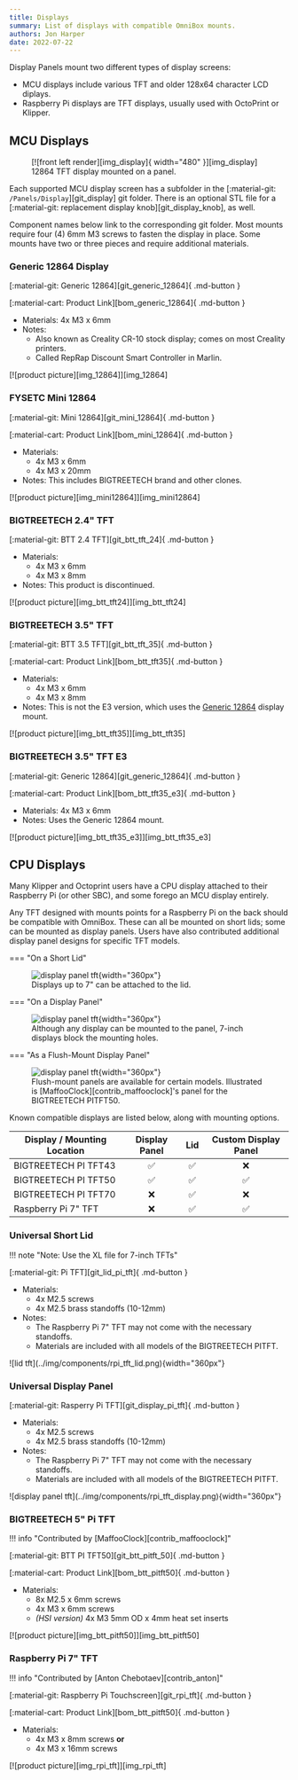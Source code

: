 ```yaml
---
title: Displays
summary: List of displays with compatible OmniBox mounts.
authors: Jon Harper
date: 2022-07-22
---
```


Display Panels mount two different types of display screens:

- MCU displays include various TFT and older 128x64 character LCD diplays.
- Raspberry Pi displays are TFT displays, usually used with OctoPrint or Klipper.

## MCU Displays

<figure markdown>
  [![front left render][img_display]{ width="480" }][img_display]
  <figcaption>12864 TFT display mounted on a panel.</figcaption>
</figure>

Each supported MCU display screen has a subfolder in the [:material-git: `/Panels/Display`][git_display] git folder. There is an optional STL file for a [:material-git: replacement display knob][git_display_knob], as well.

Component names below link to the corresponding git folder. Most mounts require four (4) 6mm M3 screws to fasten the display in place. Some mounts have two or three pieces and require additional materials.

<!-- Template 
<div markdown class="jh-grid-container jh-grid-2">
<div markdown class="jh-grid-para">
[:material-git: Files][git_]{ .md-button }

[:material-cart: Product Link][bom_]{ .md-button }

- Materials:
- Notes:
</div>
<div markdown class="jh-grid-img">
[![product picture][img_]][img_]
</div>
</div>
-->

 
### Generic 12864 Display

<div markdown class="jh-grid-container jh-grid-2">
<div markdown class="jh-grid-para">
[:material-git: Generic 12864][git_generic_12864]{ .md-button }

[:material-cart: Product Link][bom_generic_12864]{ .md-button }

- Materials: 4x M3 x 6mm
- Notes: 
    - Also known as Creality CR-10 stock display; comes on most Creality printers.
    - Called RepRap Discount Smart Controller in Marlin.
</div>
<div markdown class="jh-grid-img">
[![product picture][img_12864]][img_12864]
</div>
</div>

### FYSETC Mini 12864

<div markdown class="jh-grid-container jh-grid-2">
<div markdown class="jh-grid-para">
[:material-git: Mini 12864][git_mini_12864]{ .md-button }

[:material-cart: Product Link][bom_mini_12864]{ .md-button }

- Materials: 
    - 4x M3 x 6mm
    - 4x M3 x 20mm
- Notes: This includes BIGTREETECH brand and other clones.
</div>
<div markdown class="jh-grid-img">
[![product picture][img_mini12864]][img_mini12864]
</div>
</div>

### BIGTREETECH 2.4" TFT

<div markdown class="jh-grid-container jh-grid-2">
<div markdown class="jh-grid-para">
[:material-git: BTT 2.4 TFT][git_btt_tft_24]{ .md-button }

- Materials: 
    - 4x M3 x 6mm
    - 4x M3 x 8mm
- Notes: This product is discontinued.
</div>
<div markdown class="jh-grid-img">
[![product picture][img_btt_tft24]][img_btt_tft24]
</div>
</div>

### BIGTREETECH 3.5" TFT

<div markdown class="jh-grid-container jh-grid-2">
<div markdown class="jh-grid-para">
[:material-git: BTT 3.5 TFT][git_btt_tft_35]{ .md-button }

[:material-cart: Product Link][bom_btt_tft35]{ .md-button }

- Materials: 
    - 4x M3 x 6mm
    - 4x M3 x 8mm
- Notes: This is not the E3 version, which uses the [Generic 12864](#generic-12864-display) display mount. 
</div>
<div markdown class="jh-grid-img">
[![product picture][img_btt_tft35]][img_btt_tft35]
</div>
</div>

### BIGTREETECH 3.5" TFT E3

<div markdown class="jh-grid-container jh-grid-2">
<div markdown class="jh-grid-para">
[:material-git: Generic 12864][git_generic_12864]{ .md-button }

[:material-cart: Product Link][bom_btt_tft35_e3]{ .md-button }

- Materials: 4x M3 x 6mm
- Notes: Uses the Generic 12864 mount.

</div>
<div markdown class="jh-grid-img">
[![product picture][img_btt_tft35_e3]][img_btt_tft35_e3]
</div>
</div>

## CPU Displays

Many Klipper and Octoprint users have a CPU display attached to their Raspberry Pi (or other SBC), and some forego an MCU display entirely.

Any TFT designed with mounts points for a Raspberry Pi on the back should be compatible with OmniBox. These can all be mounted on short lids; some can be mounted as display panels. Users have also contributed additional display panel designs for specific TFT models.

=== "On a Short Lid"
    <figure markdown>
    ![display panel tft](../img/components/rpi_tft_lid.png){width="360px"}
    <figcaption markdown>Displays up to 7" can be attached to the lid.</figcaption>
    </figure>
=== "On a Display Panel"
    <figure markdown>
    ![display panel tft](../img/components/rpi_tft_display.png){width="360px"}
    <figcaption markdown>Although any display can be mounted to the panel, 7-inch displays block the mounting holes.</figcaption>
    </figure>
=== "As a Flush-Mount Display Panel"
    <figure markdown>
    ![display panel tft](../img/components/rpi_tft_display_flush.png){width="360px"}
    <figcaption markdown>Flush-mount panels are available for certain models. Illustrated is [MaffooClock][contrib_maffooclock]'s panel for the BIGTREETECH PITFT50.</figcaption>
    </figure>

Known compatible displays are listed below, along with mounting options.

| Display / Mounting Location | Display Panel      | Lid                | Custom Display Panel |
|-----------------------------|:------------------:|:------------------:|:--------------------:|
| BIGTREETECH PI TFT43        | :white_check_mark: | :white_check_mark: | :x:                  |
| BIGTREETECH PI TFT50        | :white_check_mark: | :white_check_mark: | :white_check_mark:   |
| BIGTREETECH PI TFT70        | :x:                | :white_check_mark: | :x:                  |
| Raspberry Pi 7" TFT         | :x:                | :white_check_mark: | :white_check_mark:   |

### Universal Short Lid

<div markdown class="jh-grid-container jh-grid-2">
<div markdown class="jh-grid-para">

!!! note "Note: Use the XL file for 7-inch TFTs"

[:material-git: Pi TFT][git_lid_pi_tft]{ .md-button }

- Materials:
    - 4x M2.5 screws
    - 4x M2.5 brass standoffs (10-12mm)
- Notes:
    - The Raspberry Pi 7" TFT may not come with the necessary standoffs.
    - Materials are included with all models of the BIGTREETECH PITFT.
</div>
<div markdown class="jh-grid-img">
![lid tft](../img/components/rpi_tft_lid.png){width="360px"}
</div>
</div>

### Universal Display Panel

<div markdown class="jh-grid-container jh-grid-2">
<div markdown class="jh-grid-para">
[:material-git: Rasperry Pi TFT][git_display_pi_tft]{ .md-button }

- Materials:
    - 4x M2.5 screws
    - 4x M2.5 brass standoffs (10-12mm)
- Notes:
    - The Raspberry Pi 7" TFT may not come with the necessary standoffs.
    - Materials are included with all models of the BIGTREETECH PITFT.

</div>
<div markdown class="jh-grid-img">
![display panel tft](../img/components/rpi_tft_display.png){width="360px"}
</div>
</div>

### BIGTREETECH 5" Pi TFT

<div markdown class="jh-grid-container jh-grid-2">
<div markdown class="jh-grid-para">
!!! info "Contributed by [MaffooClock][contrib_maffooclock]"

[:material-git: BTT PI TFT50][git_btt_pitft_50]{ .md-button }

[:material-cart: Product Link][bom_btt_pitft50]{ .md-button }

- Materials:
    - 8x M2.5 x 6mm screws
    - 4x M3 x 6mm screws
    - *(HSI version)* 4x M3 5mm OD x 4mm heat set inserts

</div>
<div markdown class="jh-grid-img">
[![product picture][img_btt_pitft50]][img_btt_pitft50]
</div>
</div>

### Raspberry Pi 7" TFT

<div markdown class="jh-grid-container jh-grid-2">
<div markdown class="jh-grid-para">
!!! info "Contributed by [Anton Chebotaev][contrib_anton]"

[:material-git: Raspberry Pi Touchscreen][git_rpi_tft]{ .md-button }

[:material-cart: Product Link][bom_btt_pitft50]{ .md-button }

- Materials:
    - 4x M3 x 8mm screws **or**
    - 4x M3 x 16mm screws

</div>
<div markdown class="jh-grid-img">
[![product picture][img_rpi_tft]][img_rpi_tft]
</div>
</div>


[img_display]: ../img/components/display.webp
[img_btt_tft35_e3]: ../img/parts/btt_35tft_e3.jpg
[img_12864]: ../img/parts/classic_12864.jpg
[img_mini12864]: ../img/parts/mini12864.jpg
[img_btt_tft24]: ../img/parts/btt_tft_2.4.jpg
[img_btt_tft35]: ../img/parts/btt_tft_3.5.jpg
[img_btt_pitft50]: ../img/parts/btt_pitft_5.0.jpg
[img_rpi_tft]: ../img/parts/rpi_tft.jpg